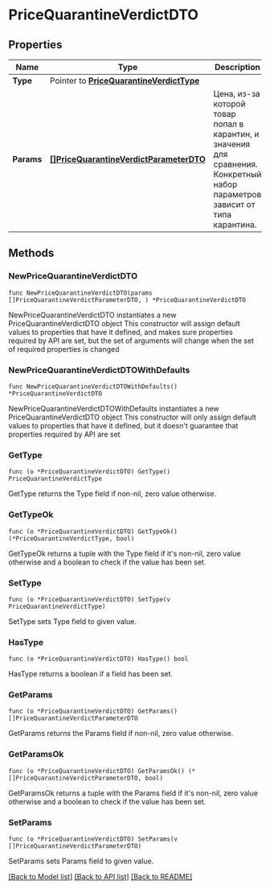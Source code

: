 # PriceQuarantineVerdictDTO

## Properties

Name | Type | Description | Notes
------------ | ------------- | ------------- | -------------
**Type** | Pointer to [**PriceQuarantineVerdictType**](PriceQuarantineVerdictType.md) |  | [optional] 
**Params** | [**[]PriceQuarantineVerdictParameterDTO**](PriceQuarantineVerdictParameterDTO.md) | Цена, из-за которой товар попал в карантин, и значения для сравнения. Конкретный набор параметров зависит от типа карантина. | 

## Methods

### NewPriceQuarantineVerdictDTO

`func NewPriceQuarantineVerdictDTO(params []PriceQuarantineVerdictParameterDTO, ) *PriceQuarantineVerdictDTO`

NewPriceQuarantineVerdictDTO instantiates a new PriceQuarantineVerdictDTO object
This constructor will assign default values to properties that have it defined,
and makes sure properties required by API are set, but the set of arguments
will change when the set of required properties is changed

### NewPriceQuarantineVerdictDTOWithDefaults

`func NewPriceQuarantineVerdictDTOWithDefaults() *PriceQuarantineVerdictDTO`

NewPriceQuarantineVerdictDTOWithDefaults instantiates a new PriceQuarantineVerdictDTO object
This constructor will only assign default values to properties that have it defined,
but it doesn't guarantee that properties required by API are set

### GetType

`func (o *PriceQuarantineVerdictDTO) GetType() PriceQuarantineVerdictType`

GetType returns the Type field if non-nil, zero value otherwise.

### GetTypeOk

`func (o *PriceQuarantineVerdictDTO) GetTypeOk() (*PriceQuarantineVerdictType, bool)`

GetTypeOk returns a tuple with the Type field if it's non-nil, zero value otherwise
and a boolean to check if the value has been set.

### SetType

`func (o *PriceQuarantineVerdictDTO) SetType(v PriceQuarantineVerdictType)`

SetType sets Type field to given value.

### HasType

`func (o *PriceQuarantineVerdictDTO) HasType() bool`

HasType returns a boolean if a field has been set.

### GetParams

`func (o *PriceQuarantineVerdictDTO) GetParams() []PriceQuarantineVerdictParameterDTO`

GetParams returns the Params field if non-nil, zero value otherwise.

### GetParamsOk

`func (o *PriceQuarantineVerdictDTO) GetParamsOk() (*[]PriceQuarantineVerdictParameterDTO, bool)`

GetParamsOk returns a tuple with the Params field if it's non-nil, zero value otherwise
and a boolean to check if the value has been set.

### SetParams

`func (o *PriceQuarantineVerdictDTO) SetParams(v []PriceQuarantineVerdictParameterDTO)`

SetParams sets Params field to given value.



[[Back to Model list]](../README.md#documentation-for-models) [[Back to API list]](../README.md#documentation-for-api-endpoints) [[Back to README]](../README.md)


